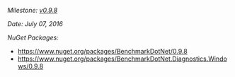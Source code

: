 _Milestone: [v0.9.8](https://github.com/PerfDotNet/BenchmarkDotNet/issues?q=milestone%3Av0.9.8)_

_Date: July 07, 2016_

_NuGet Packages:_
* https://www.nuget.org/packages/BenchmarkDotNet/0.9.8
* https://www.nuget.org/packages/BenchmarkDotNet.Diagnostics.Windows/0.9.8